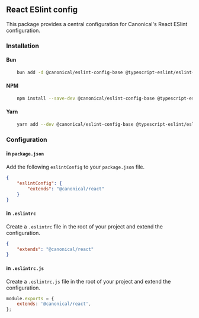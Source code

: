 ## React ESlint config

This package provides a central configuration for Canonical's React ESlint configuration.

### Installation

#### Bun
```bash
    bun add -d @canonical/eslint-config-base @typescript-eslint/eslint-plugin @typescript-eslint/parser eslint-config-airbnb eslint-config-airbnb-typescript eslint-plugin-import eslint-plugin-jsx-a11y eslint-plugin-react eslint-plugin-react-hooks
```

#### NPM
```bash
    npm install --save-dev @canonical/eslint-config-base @typescript-eslint/eslint-plugin @typescript-eslint/parser eslint-config-airbnb eslint-config-airbnb-typescript eslint-plugin-import eslint-plugin-jsx-a11y eslint-plugin-react eslint-plugin-react-hooks
```

#### Yarn
```bash
    yarn add --dev @canonical/eslint-config-base @typescript-eslint/eslint-plugin @typescript-eslint/parser eslint-config-airbnb eslint-config-airbnb-typescript eslint-plugin-import eslint-plugin-jsx-a11y eslint-plugin-react eslint-plugin-react-hooks
```

### Configuration

#### in `package.json`
Add the following `eslintConfig` to your `package.json` file.

```json
{
    "eslintConfig": {
        "extends": "@canonical/react"
    }
}
```

#### in `.eslintrc`
Create a `.eslintrc` file in the root of your project and extend the configuration.

```json
{
    "extends": "@canonical/react"
}
```

#### in `.eslintrc.js`
Create a `.eslintrc.js` file in the root of your project and extend the configuration.

```js
module.exports = {
    extends: '@canonical/react',
};
```